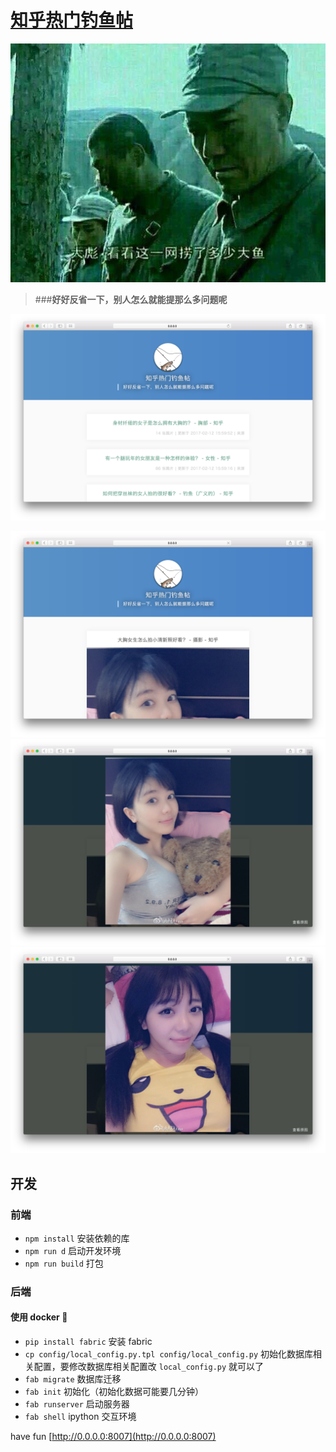# [知乎热门钓鱼帖](http://fish.jifangcheng.com)

![](images/5.jpg)

> ###**好好反省一下，别人怎么就能提那么多问题呢**

[![](images/1.png)](http://fish.jifangcheng.com)

![](images/2.png)
![](images/3.png)
![](images/4.png)


## 开发
### 前端
* `npm install` 安装依赖的库
* `npm run d` 启动开发环境
* `npm run build` 打包

### 后端
#### 使用 docker 🐳
* `pip install fabric` 安装 fabric
* `cp config/local_config.py.tpl config/local_config.py` 初始化数据库相关配置，要修改数据库相关配置改 `local_config.py` 就可以了
* `fab migrate` 数据库迁移
* `fab init` 初始化（初始化数据可能要几分钟）
* `fab runserver` 启动服务器
* `fab shell` ipython 交互环境

have fun [http://0.0.0.0:8007](http://0.0.0.0:8007)
